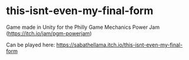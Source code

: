 # this-isnt-even-my-final-form
Game made in Unity for the Philly Game Mechanics Power Jam (https://itch.io/jam/pgm-powerjam)

Can be played here: https://sabathellama.itch.io/this-isnt-even-my-final-form
